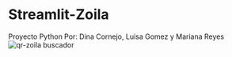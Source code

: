 # Streamlit-Zoila
Proyecto Python
Por: Dina Cornejo, Luisa Gomez y Mariana Reyes
![qr-zoila buscador](https://github.com/4591526/Streamlit-Zoila/assets/89656628/cbe709c1-6814-4ae4-bbab-c828bce75415)
